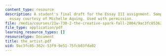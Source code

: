 ```yaml
---
content_type: resource
description: A student's final draft for the Essay III assignment. Sample student
  essay courtesy of Michelle Aquing. Used with permission.
file: /media/courses/21w-730-2-the-creative-spark-fall-2004/9ac3fc85362c53f99e5175fcb03fda02_the_artist.pdf
file_type: application/pdf
learning_resource_types: []
resourcetype: Document
title: the_artist.pdf
uid: 9ac3fc85-362c-53f9-9e51-75fcb03fda02
---
```

